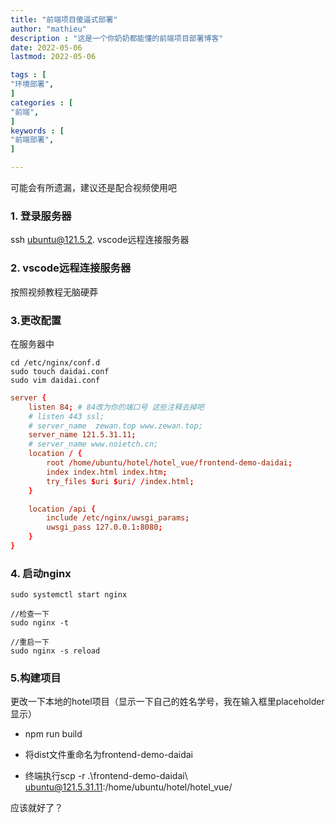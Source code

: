 ```yaml
---
title: "前端项目傻逼式部署"                         
author: "mathieu"  
description : "这是一个你奶奶都能懂的前端项目部署博客"    
date: 2022-05-06      
lastmod: 2022-05-06            

tags : [                                    
"环境部署",
]
categories : [                              
"前端",
]
keywords : [                                
"前端部署",
]

---
```



可能会有所遗漏，建议还是配合视频使用吧
### 1. 登录服务器

ssh ubuntu@121.5.2. vscode远程连接服务器



### 2. vscode远程连接服务器

按照视频教程无脑硬莽

### 3.更改配置

在服务器中

```linux
cd /etc/nginx/conf.d
sudo touch daidai.conf
sudo vim daidai.conf
```



```conf
server {
    listen 84; # 84改为你的端口号 这些注释去掉吧
    # listen 443 ssl;
    # server_name  zewan.top www.zewan.top;
    server_name 121.5.31.11;
    # server_name www.noietch.cn;
    location / {
        root /home/ubuntu/hotel/hotel_vue/frontend-demo-daidai;
        index index.html index.htm;
        try_files $uri $uri/ /index.html;
    }

    location /api {        
        include /etc/nginx/uwsgi_params;
        uwsgi_pass 127.0.0.1:8080;                                                               
    }
}

```

### 4. 启动nginx

```plain
sudo systemctl start nginx

//检查一下
sudo nginx -t

//重启一下
sudo nginx -s reload
```



### 5.构建项目

更改一下本地的hotel项目（显示一下自己的姓名学号，我在输入框里placeholder显示）

+ npm run build

+ 将dist文件重命名为frontend-demo-daidai
+ 终端执行scp -r .\frontend-demo-daidai\ ubuntu@121.5.31.11:/home/ubuntu/hotel/hotel_vue/



应该就好了？

